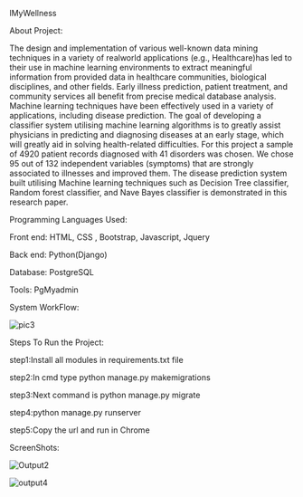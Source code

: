 lMyWellness

About Project:


The design and implementation of various well-known data mining techniques in a variety of realworld applications (e.g., Healthcare)has led to their use in machine learning environments to extract meaningful information from provided data in healthcare communities, biological disciplines, and other fields. Early illness prediction, patient treatment, and community services all benefit from precise medical database analysis. Machine learning techniques have been effectively used in a variety of applications, including disease prediction. The goal of developing a classifier system utilising machine learning algorithms is to greatly assist physicians in predicting and diagnosing diseases at an early stage, which will greatly aid in solving health-related difficulties. For this project a sample of 4920 patient records diagnosed with 41 disorders was chosen. We chose 95 out of 132 independent variables (symptoms) that are strongly associated to illnesses and improved them. The disease prediction system built utilising Machine learning techniques such as Decision Tree classifier, Random forest classifier, and Nave Bayes classifier is demonstrated in this research paper.

Programming Languages Used:

Front end: HTML, CSS , Bootstrap, Javascript, Jquery 

Back end: Python(Django) 

Database: PostgreSQL 

Tools: PgMyadmin

System WorkFlow:



![pic3](https://github.com/DivyaVaishnaviVenkatesh/MyWellness-Diseases-Prediction-App/assets/123964776/17622673-57ff-4127-9d31-4dcfce2d42d5)


Steps To Run the Project:

step1:Install all modules in requirements.txt file

step2:In cmd type python manage.py makemigrations

step3:Next command is python manage.py migrate

step4:python manage.py runserver

step5:Copy the url and run in Chrome 

ScreenShots:


![Output2](https://github.com/DivyaVaishnaviVenkatesh/MyWellness-Diseases-Prediction-App/assets/123964776/c6743286-8937-47bb-b68c-0fbc53059aaf)


![output4](https://github.com/DivyaVaishnaviVenkatesh/MyWellness-Diseases-Prediction-App/assets/123964776/b5f19b2c-f8b7-4675-bfaf-fead00d51c8f)
